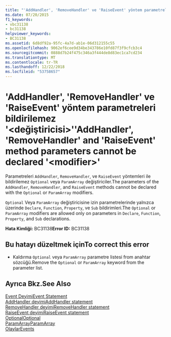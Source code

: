 ```yaml
---
title: "'AddHandler', 'RemoveHandler' ve 'RaiseEvent' yöntem parametreleri bildirilemez '&lt;değiştiricisi&gt;'"
ms.date: 07/20/2015
f1_keywords:
- vbc31138
- bc31138
helpviewer_keywords:
- BC31138
ms.assetid: 6d8df92a-95fc-4a7d-ab1e-06d312155c55
ms.openlocfilehash: 9062ef6cee9d34be343786e10fd87f3f9cfcb3c4
ms.sourcegitcommit: 0888d7b24f475c346a3f444de8d83ec1ca7cd234
ms.translationtype: MT
ms.contentlocale: tr-TR
ms.lasthandoff: 12/22/2018
ms.locfileid: "53758657"
---
```

# <a name="addhandler-removehandler-and-raiseevent-method-parameters-cannot-be-declared-ltmodifiergt"></a><span data-ttu-id="b5856-102">'AddHandler', 'RemoveHandler' ve 'RaiseEvent' yöntem parametreleri bildirilemez '&lt;değiştiricisi&gt;'</span><span class="sxs-lookup"><span data-stu-id="b5856-102">'AddHandler', 'RemoveHandler' and 'RaiseEvent' method parameters cannot be declared '&lt;modifier&gt;'</span></span>
<span data-ttu-id="b5856-103">Parametreleri `AddHandler`, `RemoveHandler`, ve `RaiseEvent` yöntemleri ile bildirilemez `Optional` veya `ParamArray` değiştiriciler.</span><span class="sxs-lookup"><span data-stu-id="b5856-103">The parameters of the `AddHandler`, `RemoveHandler`, and `RaiseEvent` methods cannot be declared with the `Optional` or `ParamArray` modifiers.</span></span>  
  
 <span data-ttu-id="b5856-104">`Optional` Veya `ParamArray` değiştiricisine izin parametrelerinde yalnızca üzerinde `Declare`, `Function`, `Property`, ve `Sub` bildirimleri.</span><span class="sxs-lookup"><span data-stu-id="b5856-104">The `Optional` or `ParamArray` modifiers are allowed only on parameters in `Declare`, `Function`, `Property`, and `Sub` declarations.</span></span>  
  
 <span data-ttu-id="b5856-105">**Hata Kimliği:** BC31138</span><span class="sxs-lookup"><span data-stu-id="b5856-105">**Error ID:** BC31138</span></span>  
  
## <a name="to-correct-this-error"></a><span data-ttu-id="b5856-106">Bu hatayı düzeltmek için</span><span class="sxs-lookup"><span data-stu-id="b5856-106">To correct this error</span></span>  
  
-   <span data-ttu-id="b5856-107">Kaldırma `Optional` veya `ParamArray` parametre listesi from anahtar sözcüğü.</span><span class="sxs-lookup"><span data-stu-id="b5856-107">Remove the `Optional` or `ParamArray` keyword from the parameter list.</span></span>  
  
## <a name="see-also"></a><span data-ttu-id="b5856-108">Ayrıca Bkz.</span><span class="sxs-lookup"><span data-stu-id="b5856-108">See Also</span></span>  
 [<span data-ttu-id="b5856-109">Event Deyimi</span><span class="sxs-lookup"><span data-stu-id="b5856-109">Event Statement</span></span>](../../visual-basic/language-reference/statements/event-statement.md)  
 [<span data-ttu-id="b5856-110">AddHandler deyimi</span><span class="sxs-lookup"><span data-stu-id="b5856-110">AddHandler statement</span></span>](~/docs/visual-basic/language-reference/statements/addhandler-statement.md)  
 [<span data-ttu-id="b5856-111">RemoveHandler deyimi</span><span class="sxs-lookup"><span data-stu-id="b5856-111">RemoveHandler statement</span></span>](~/docs/visual-basic/language-reference/statements/removehandler-statement.md)  
 [<span data-ttu-id="b5856-112">RaiseEvent deyimi</span><span class="sxs-lookup"><span data-stu-id="b5856-112">RaiseEvent statement</span></span>](~/docs/visual-basic/language-reference/statements/raiseevent-statement.md)  
 [<span data-ttu-id="b5856-113">Optional</span><span class="sxs-lookup"><span data-stu-id="b5856-113">Optional</span></span>](../../visual-basic/language-reference/modifiers/optional.md)  
 [<span data-ttu-id="b5856-114">ParamArray</span><span class="sxs-lookup"><span data-stu-id="b5856-114">ParamArray</span></span>](../../visual-basic/language-reference/modifiers/paramarray.md)  
 [<span data-ttu-id="b5856-115">Olaylar</span><span class="sxs-lookup"><span data-stu-id="b5856-115">Events</span></span>](../../visual-basic/programming-guide/language-features/events/index.md)
